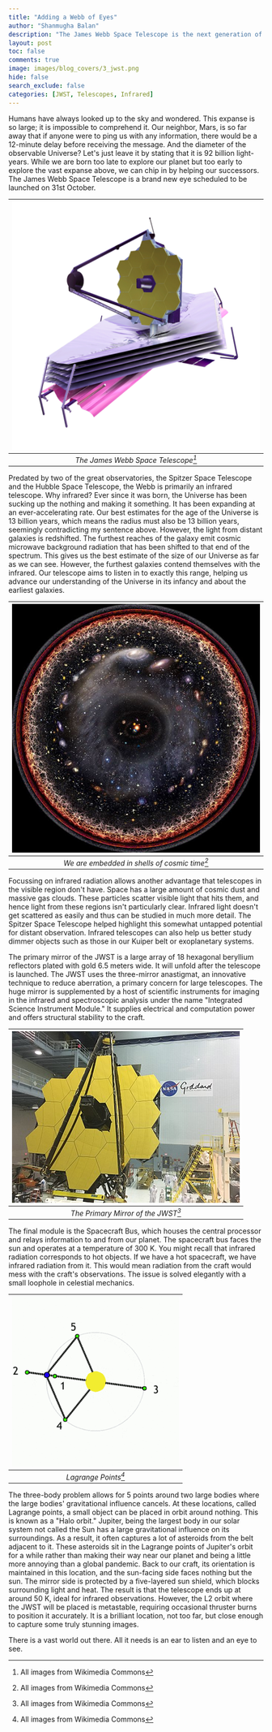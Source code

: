 ```yaml
---
title: "Adding a Webb of Eyes"
author: "Shanmugha Balan"
description: "The James Webb Space Telescope is the next generation of advanced space telescopes and the successor to the insanely succesful and famous Hubble Space Telescope. The JWST will usher in another era of amazing pictures and scientific data from the heavens above."
layout: post
toc: false
comments: true
image: images/blog_covers/3_jwst.png
hide: false
search_exclude: false
categories: [JWST, Telescopes, Infrared]
---
```


Humans have always looked up to the sky and wondered. This expanse is so large; it is impossible to comprehend it. Our neighbor, Mars, is so far away that if anyone were to ping us with any information, there would be a 12-minute delay before receiving the message. And the diameter of the observable Universe? Let's just leave it by stating that it is 92 billion light-years. While we are born too late to explore our planet but too early to explore the vast expanse above, we can chip in by helping our successors. The James Webb Space Telescope is a brand new eye scheduled to be launched on 31st October.

|![The James Webb Space Telescope](https://raw.githubusercontent.com/TRAC-BITS-PILANI/blog/master/assets/blog/3_jwst/jwst.png) | 
|:--:| 
| *The James Webb Space Telescope[^1]* |

Predated by two of the great observatories, the Spitzer Space Telescope and the Hubble Space Telescope, the Webb is primarily an infrared telescope. Why infrared? Ever since it was born, the Universe has been sucking up the nothing and making it something. It has been expanding at an ever-accelerating rate. Our best estimates for the age of the Universe is 13 billion years, which means the radius must also be 13 billion years, seemingly contradicting my sentence above. However, the light from distant galaxies is redshifted. The furthest reaches of the galaxy emit cosmic microwave background radiation that has been shifted to that end of the spectrum. This gives us the best estimate of the size of our Universe as far as we can see. However, the furthest galaxies contend themselves with the infrared. Our telescope aims to listen in to exactly this range, helping us advance our understanding of the Universe in its infancy and about the earliest galaxies.

|![We are embedded in shells of cosmic time](https://raw.githubusercontent.com/TRAC-BITS-PILANI/blog/master/assets/blog/3_jwst/cosmic.png) | 
|:--:| 
| *We are embedded in shells of cosmic time[^1]* |

Focussing on infrared radiation allows another advantage that telescopes in the visible region don't have. Space has a large amount of cosmic dust and massive gas clouds. These particles scatter visible light that hits them, and hence light from these regions isn't particularly clear. Infrared light doesn't get scattered as easily and thus can be studied in much more detail. The Spitzer Space Telescope helped highlight this somewhat untapped potential for distant observation. Infrared telescopes can also help us better study dimmer objects such as those in our Kuiper belt or exoplanetary systems.

The primary mirror of the JWST is a large array of 18 hexagonal beryllium reflectors plated with gold 6.5 meters wide. It will unfold after the telescope is launched. The JWST uses the three-mirror anastigmat, an innovative technique to reduce aberration, a primary concern for large telescopes. The huge mirror is supplemented by a host of scientific instruments for imaging in the infrared and spectroscopic analysis under the name "Integrated Science Instrument Module." It supplies electrical and computation power and offers structural stability to the craft.  

|![The Primary Mirror of the JWST](https://raw.githubusercontent.com/TRAC-BITS-PILANI/blog/master/assets/blog/3_jwst/mirror.png) | 
|:--:| 
| *The Primary Mirror of the JWST[^1]* |

The final module is the Spacecraft Bus, which houses the central processor and relays information to and from our planet. The spacecraft bus faces the sun and operates at a temperature of 300 K. You might recall that infrared radiation corresponds to hot objects. If we have a hot spacecraft, we have infrared radiation from it. This would mean radiation from the craft would mess with the craft's observations. The issue is solved elegantly with a small loophole in celestial mechanics.

|![Lagrange Points](https://raw.githubusercontent.com/TRAC-BITS-PILANI/blog/master/assets/blog/3_jwst/lagrange.png) | 
|:--:| 
| *Lagrange Points[^1]* |

The three-body problem allows for 5 points around two large bodies where the large bodies' gravitational influence cancels. At these locations, called Lagrange points, a small object can be placed in orbit around nothing. This is known as a "Halo orbit." Jupiter, being the largest body in our solar system not called the Sun has a large gravitational influence on its surroundings. As a result, it often captures a lot of asteroids from the belt adjacent to it. These asteroids sit in the Lagrange points of Jupiter's orbit for a while rather than making their way near our planet and being a little more annoying than a global pandemic. Back to our craft, its orientation is maintained in this location, and the sun-facing side faces nothing but the sun. The mirror side is protected by a five-layered sun shield, which blocks surrounding light and heat. The result is that the telescope ends up at around 50 K, ideal for infrared observations. However, the L2 orbit where the JWST will be placed is metastable, requiring occasional thruster burns to position it accurately. It is a brilliant location, not too far, but close enough to capture some truly stunning images.

There is a vast world out there. All it needs is an ear to listen and an eye to see.

[^1]: All images from Wikimedia Commons
